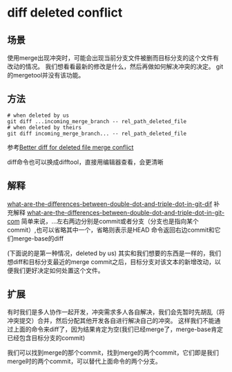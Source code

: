 # diff deleted conflict

## 场景

使用merge出现冲突时，可能会出现当前分支文件被删而目标分支的这个文件有改动的情况。
我们想看看最新的修改是什么，然后再做如何解决冲突的决定。
git的mergetool并没有该功能。

## 方法

```
# when deleted by us
git diff ...incoming_merge_branch -- rel_path_deleted_file
# when deleted by theirs
git diff incoming_merge_branch... -- rel_path_deleted_file
```

参考[Better diff for deleted file merge conflict](https://github.com/microsoft/vscode/issues/88973)

diff命令也可以换成difftool，直接用编辑器查看，会更清晰

## 解释

[what-are-the-differences-between-double-dot-and-triple-dot-in-git-dif](https://stackoverflow.com/questions/7251477/what-are-the-differences-between-double-dot-and-triple-dot-in-git-dif)
补充解释
[what-are-the-differences-between-double-dot-and-triple-dot-in-git-com](https://stackoverflow.com/questions/462974/what-are-the-differences-between-double-dot-and-triple-dot-in-git-com)
简单来说，...左右两边分别是commit或者分支（分支也是指向某个commit）,也可以省略其中一个，省略则表示是HEAD
命令返回右边commit和它们merge-base的diff

(下面说的是第一种情况，deleted by us)
其实和我们想要的东西是一样的，我们想diff和目标分支最近的merge commit之后，目标分支对该文本的新增改动，以便我们更好决定如何处置这个文件。

## 扩展

有时我们是多人协作一起开发，冲突需求多人各自解决，我们会先暂时先胡乱（将冲突提交）合并，然后分配其他开发各自进行解决自己的冲突。
这样我们不能通过上面的命令来diff了，因为结果肯定为空(我们已经merge了，merge-base肯定已经包含目标分支的commit)

我们可以找到merge的那个commit，找到merge的两个commit，它们即是我们merge时的两个commit，可以替代上面命令的两个分支。
